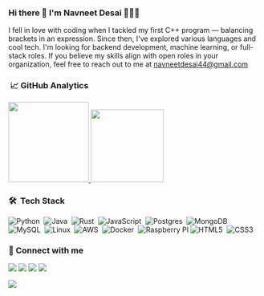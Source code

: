 ### Hi there 👋 I'm Navneet Desai 🧔🏻‍♂️ 

I fell in love with coding when I tackled my first C++ program — balancing brackets in an expression. Since then, I've explored various languages and cool tech. I'm looking for backend development, machine learning, or full-stack roles. If you believe my skills align with open roles in your organization, feel free to reach out to me at <a href="mailto:navneetdesai44@gmail.com">navneetdesai44@gmail.com</a>


### &nbsp;📈 GitHub Analytics

<p align="left">
<a href="https://github.com/navneetdesai">
  <img height="160em" src="https://github-readme-stats-eight-theta.vercel.app/api?username=navneetdesai&show_icons=true&theme=dark&include_all_commits=true&count_private=true"/>
  <img height="145em" src="https://github-readme-stats-eight-theta.vercel.app/api/top-langs/?username=navneetdesai&layout=compact&langs_count=8&theme=dark"/>
 </a>
</p>

### 🛠 &nbsp;Tech Stack
![Python](https://img.shields.io/badge/-Python-3776AB?style=flat&logo=python&logoColor=white)&nbsp;
![Java](https://img.shields.io/badge/-Java-ED8B00?style=flat&logo=openjdk&logoColor=white)&nbsp;
![Rust](https://img.shields.io/badge/-Rust-000000?style=flat&logo=rust&logoColor=white)&nbsp;
![JavaScript](https://img.shields.io/badge/-JavaScript-F7DF1E?style=flat&logo=javascript&logoColor=black)&nbsp;
![Postgres](https://img.shields.io/badge/-Postgres-316192?style=flat&logo=postgresql&logoColor=white)&nbsp;
![MongoDB](https://img.shields.io/badge/-MongoDB-4EA94B?style=flat&logo=MongoDB&logoColor=white)&nbsp;
![MySQL](https://img.shields.io/badge/-MySQL-00000F?style=flat&logo=mysql&logoColor=white)&nbsp;
![Linux](https://img.shields.io/badge/-Linux-FCC624?style=flat&logo=linux&logoColor=black)&nbsp;
![AWS](https://img.shields.io/badge/-AWS-232F3E?style=flat&logo=amazon-aws)&nbsp;
![Docker](https://img.shields.io/badge/-Docker-000120?style=flat&logo=docker)&nbsp;
![Raspberry PI](https://img.shields.io/badge/-Raspberry%20Pi-A22846?style=flat&logo=raspberry%20pi)
![HTML5](https://img.shields.io/badge/-HTML5-239120?style=flat&logo=html5)&nbsp;
![CSS3](https://img.shields.io/badge/-CSS3-239120?style=flat&logo=css3)&nbsp;

### 🔗 Connect with me
<p align="left">
<a href="mailto:navneetdesai44@gmail.com"><img src="https://img.shields.io/badge/Gmail-D14836?style=flat&logo=gmail&logoColor=white"/></a>
<a href="https://www.linkedin.com/in/navneet-desai/"><img src="https://img.shields.io/badge/-Navneet%20Desai-0077B5?style=flat&logo=Linkedin&logoColor=white"/></a>
<a href="https://stackoverflow.com/users/9947357/navneet-desai"><img src="https://img.shields.io/badge/-@navneetdesai44-white?style=flat&logo=stackoverflow&logoColor=orange"/></a>
<a href="https://www.duolingo.com/profile/NavneetDes2"><img src="https://img.shields.io/badge/-Navneet Desai-black?style=flat&logo=duolingo&logoColor=green"/></a>
</p>

![](https://komarev.com/ghpvc/?username=navneetdesai&style=flat-square)
